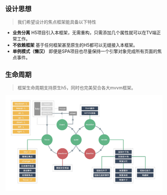 ## 设计思想
> 我们希望设计的焦点框架能具备以下特性
* **业务分离**
H5项目引入本框架，无需重构，只需添加几个属性就可以在TV端正常工作。
* **不依赖框架**
基于任何框架甚至原生的H5都可以无缝接入本框架。
* **单例模式（懒汉）**
即便是SPA项目也尽量保持一个引擎对象完成所有页面的焦点事件。
## 生命周期
> 框架生命周期支持原生h5，同时也完美契合各大mvvm框架。

![](../../../assets/life.jpeg)
